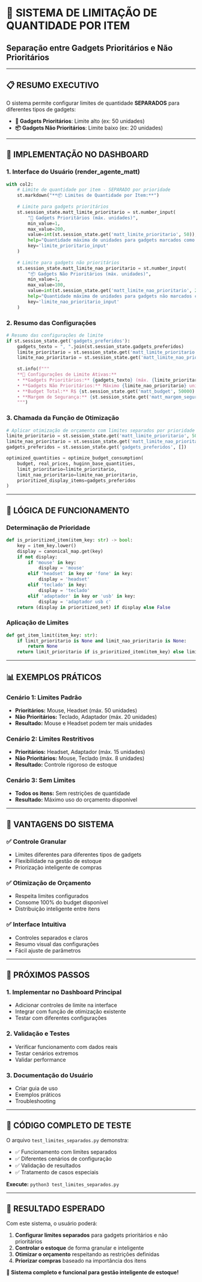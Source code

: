 # 🎯 SISTEMA DE LIMITAÇÃO DE QUANTIDADE POR ITEM
## Separação entre Gadgets Prioritários e Não Prioritários

---

## 📋 **RESUMO EXECUTIVO**

O sistema permite configurar limites de quantidade **SEPARADOS** para diferentes tipos de gadgets:

- **🎯 Gadgets Prioritários**: Limite alto (ex: 50 unidades)
- **📦 Gadgets Não Prioritários**: Limite baixo (ex: 20 unidades)

---

## 🔧 **IMPLEMENTAÇÃO NO DASHBOARD**

### **1. Interface do Usuário (render_agente_matt)**

```python
with col2:
    # Limite de quantidade por item - SEPARADO por prioridade
    st.markdown("**📦 Limites de Quantidade por Item:**")
    
    # Limite para gadgets prioritários
    st.session_state.matt_limite_prioritario = st.number_input(
        "🎯 Gadgets Prioritários (máx. unidades)", 
        min_value=1, 
        max_value=200, 
        value=int(st.session_state.get('matt_limite_prioritario', 50)),
        help="Quantidade máxima de unidades para gadgets marcados como prioritários",
        key='limite_prioritario_input'
    )
    
    # Limite para gadgets não prioritários
    st.session_state.matt_limite_nao_prioritario = st.number_input(
        "📦 Gadgets Não Prioritários (máx. unidades)", 
        min_value=1, 
        max_value=100, 
        value=int(st.session_state.get('matt_limite_nao_prioritario', 20)),
        help="Quantidade máxima de unidades para gadgets não marcados como prioritários",
        key='limite_nao_prioritario_input'
    )
```

### **2. Resumo das Configurações**

```python
# Resumo das configurações de limite
if st.session_state.get('gadgets_preferidos'):
    gadgets_texto = ", ".join(st.session_state.gadgets_preferidos)
    limite_prioritario = st.session_state.get('matt_limite_prioritario', 50)
    limite_nao_prioritario = st.session_state.get('matt_limite_nao_prioritario', 20)
    
    st.info(f"""
    **🎯 Configurações de Limite Ativas:**
    • **Gadgets Prioritários:** {gadgets_texto} (máx. {limite_prioritario} unidades cada)
    • **Gadgets Não Prioritários:** Máximo {limite_nao_prioritario} unidades cada
    • **Budget Total:** R$ {st.session_state.get('matt_budget', 50000):,.2f}
    • **Margem de Segurança:** {st.session_state.get('matt_margem_seguranca', 20)}%
    """)
```

### **3. Chamada da Função de Otimização**

```python
# Aplicar otimização de orçamento com limites separados por prioridade
limite_prioritario = st.session_state.get('matt_limite_prioritario', 50)
limite_nao_prioritario = st.session_state.get('matt_limite_nao_prioritario', 20)
gadgets_preferidos = st.session_state.get('gadgets_preferidos', [])

optimized_quantities = optimize_budget_consumption(
    budget, real_prices, huginn_base_quantities,
    limit_prioritario=limite_prioritario,
    limit_nao_prioritario=limite_nao_prioritario,
    prioritized_display_items=gadgets_preferidos
)
```

---

## 🧠 **LÓGICA DE FUNCIONAMENTO**

### **Determinação de Prioridade**

```python
def is_prioritized_item(item_key: str) -> bool:
    key = item_key.lower()
    display = canonical_map.get(key)
    if not display:
        if 'mouse' in key:
            display = 'mouse'
        elif 'headset' in key or 'fone' in key:
            display = 'headset'
        elif 'teclado' in key:
            display = 'teclado'
        elif 'adaptador' in key or 'usb' in key:
            display = 'adaptador usb c'
    return (display in prioritized_set) if display else False
```

### **Aplicação de Limites**

```python
def get_item_limit(item_key: str):
    if limit_prioritario is None and limit_nao_prioritario is None:
        return None
    return limit_prioritario if is_prioritized_item(item_key) else limit_nao_prioritario
```

---

## 📊 **EXEMPLOS PRÁTICOS**

### **Cenário 1: Limites Padrão**
- **Prioritários:** Mouse, Headset (máx. 50 unidades)
- **Não Prioritários:** Teclado, Adaptador (máx. 20 unidades)
- **Resultado:** Mouse e Headset podem ter mais unidades

### **Cenário 2: Limites Restritivos**
- **Prioritários:** Headset, Adaptador (máx. 15 unidades)
- **Não Prioritários:** Mouse, Teclado (máx. 8 unidades)
- **Resultado:** Controle rigoroso de estoque

### **Cenário 3: Sem Limites**
- **Todos os itens:** Sem restrições de quantidade
- **Resultado:** Máximo uso do orçamento disponível

---

## 🎯 **VANTAGENS DO SISTEMA**

### **✅ Controle Granular**
- Limites diferentes para diferentes tipos de gadgets
- Flexibilidade na gestão de estoque
- Priorização inteligente de compras

### **✅ Otimização de Orçamento**
- Respeita limites configurados
- Consome 100% do budget disponível
- Distribuição inteligente entre itens

### **✅ Interface Intuitiva**
- Controles separados e claros
- Resumo visual das configurações
- Fácil ajuste de parâmetros

---

## 🚀 **PRÓXIMOS PASSOS**

### **1. Implementar no Dashboard Principal**
- Adicionar controles de limite na interface
- Integrar com função de otimização existente
- Testar com diferentes configurações

### **2. Validação e Testes**
- Verificar funcionamento com dados reais
- Testar cenários extremos
- Validar performance

### **3. Documentação do Usuário**
- Criar guia de uso
- Exemplos práticos
- Troubleshooting

---

## 📝 **CÓDIGO COMPLETO DE TESTE**

O arquivo `test_limites_separados.py` demonstra:

- ✅ Funcionamento com limites separados
- ✅ Diferentes cenários de configuração
- ✅ Validação de resultados
- ✅ Tratamento de casos especiais

**Execute:** `python3 test_limites_separados.py`

---

## 🎉 **RESULTADO ESPERADO**

Com este sistema, o usuário poderá:

1. **Configurar limites separados** para gadgets prioritários e não prioritários
2. **Controlar o estoque** de forma granular e inteligente
3. **Otimizar o orçamento** respeitando as restrições definidas
4. **Priorizar compras** baseado na importância dos itens

**🎯 Sistema completo e funcional para gestão inteligente de estoque!**

